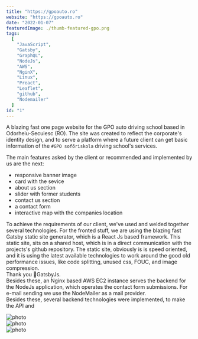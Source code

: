 ```yaml
---
title: "https://gpoauto.ro"
website: "https://gpoauto.ro"
date: "2022-01-07"
featuredImage: ./thumb-featured-gpo.png
tags:
  [
    "JavaScript",
    "Gatsby",
    "GraphQL",
    "NodeJs",
    "AWS",
    "NginX",
    "Linux",
    "Preact",
    "Leaflet",
    "github",
    "Nodemailer"
  ]
id: "1"
---
```




A blazing fast one page website for the GPO auto driving school based in Odorheiu-Secuiesc (RO). 
The site was created to reflect the corporate's identity design, and to serve a platform where a future client can get basic information of the `#GPO sofőriskola` driving school's services. 

The main features asked by the client or recommended and implemented by us are the next:
 * responsive banner image
 * card with the sevice
 * about us section
 * slider with former students
 * contact us section
 * a contact form
 * interactive map with the companies location  

To achieve the requirements of our client, we've used and welded together several technologies. For the fronted stuff, we are using the blazing fast Gatsby static site generator, which is a React Js based framework. This static site, sits on a shared host, which is in a direct communication with the projects's github repository. The static site, obviously is is speed oriented, and it is using the latest available technologies to work around the good old performance issues, like code splitting, unused css, FOUC, and image compression.<br/>  Thank you 💜GatsbyJs. <br/>
Besides these, an Nginx based AWS EC2 instance serves the backend for the NodeJs application, which operates the contact form submissions. For e-mail sending we use the NodeMailer as a mail provider.  
Besides these, several backend technologies were implemented, to make the API and

![photo](thumb-gpo-1.png)  
![photo](thumb-gpo-2.png)  
![photo](thumb-gpo-3.png)  

